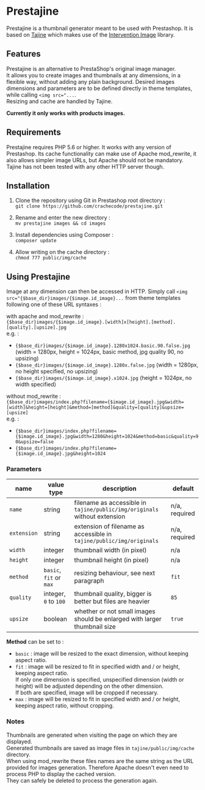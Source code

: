 Prestajine
==========

Prestajine is a thumbnail generator meant to be used with Prestashop. It is based on [Tajine](https://github.com/crachecode/tajine) which makes use of the [Intervention Image](https://github.com/Intervention/image) library.

## Features

Prestajine is an alternative to PrestaShop's original image manager.  
It allows you to create images and thumbnails at any dimensions, in a flexible way, without adding any plain background.
Desired images dimensions and parameters are to be defined directly in theme templates, while calling `<img src="...`.  
Resizing and cache are handled by Tajine.

**Currently it only works with products images.**

## Requirements

Prestajine requires PHP 5.6 or higher. It works with any version of Prestashop. Its cache functionality can make use of Apache mod_rewrite, it also allows simpler image URLs, but Apache should not be mandatory. Tajine has not been tested with any other HTTP server though.

## Installation

 1. Clone the repository using Git in Prestashop root directory :  
 `git clone https://github.com/crachecode/prestajine.git`
 
 2. Rename and enter the new directory :  
 `mv prestajine images && cd images`

 3. Install dependencies using Composer :  
 `composer update`

 4. Allow writing on the cache directory :  
 `chmod 777 public/img/cache`

## Using Prestajine

Image at any dimension can then be accessed in HTTP. Simply call `<img src="{$base_dir}images/{$image.id_image}...` from theme templates following one of these URL syntaxes :

with apache and mod_rewrite :  
`{$base_dir}images/{$image.id_image}.[width]x[height].[method].[quality].[upsize].jpg`  
e.g. :  
* `{$base_dir}images/{$image.id_image}.1280x1024.basic.90.false.jpg` (width = 1280px, height = 1024px, basic method, jpg quality 90, no upsizing)  
* `{$base_dir}images/{$image.id_image}.1280x.false.jpg` (width = 1280px, no height specified, no upsizing)  
* `{$base_dir}images/{$image.id_image}.x1024.jpg` (height = 1024px, no width specified)  

without mod_rewrite :  
`{$base_dir}images/index.php?filename={$image.id_image}.jpg&width=[width]&height=[height]&method=[method]&quality=[quality]&upsize=[upsize]`  
e.g. :  
* `{$base_dir}images/index.php?filename={$image.id_image}.jpg&width=1280&height=1024&method=basic&quality=90&upsize=false`  
* `{$base_dir}images/index.php?filename={$image.id_image}.jpg&height=1024`

### Parameters

| name            | value type                          | description                                                                   | default       |
| ---             | ---                                 | ---                                                                           | ---           |
| ```name```      | string                              | filename as accessible in ```tajine/public/img/originals``` without extension | n/a, required |
| ```extension ```| string                              | extension of filename as accessible in ```tajine/public/img/originals```      | n/a, required |
| ```width```     | integer                             | thumbnail width (in pixel)                                                    | n/a           |
| ```height```    | integer                             | thumbnail height (in pixel)                                                   | n/a           |
| ```method```    | ```basic```, ```fit``` or ```max``` | resizing behaviour, see next paragraph                                        | ```fit```     |
| ```quality```   | integer, ```0``` to ```100```       | thumbnail quality, bigger is better but files are heavier                     | ```85```      |
| ```upsize```    | boolean                             | whether or not small images should be enlarged with larger thumbnail size     | ```true```    |

**Method** can be set to :
* `basic` : image will be resized to the exact dimension, without keeping aspect ratio.
* `fit` : image will be resized to fit in specified width and / or height, keeping aspect ratio.  
If only one dimension is specified, unspecified dimension (width or height) will be adjusted depending on the other dimension.  
If both are specified, image will be cropped if necessary.
* `max` : image will be resized to fit in specified width and / or height, keeping aspect ratio, without cropping.

### Notes

Thumbnails are generated when visiting the page on which they are displayed.  
Generated thumbnails are saved as image files in ```tajine/public/img/cache``` directory.  
When using mod_rewrite these files names are the same string as the URL provided for images generation. Therefore Apache doesn't even need to process PHP to display the cached version.  
They can safely be deleted to process the generation again.